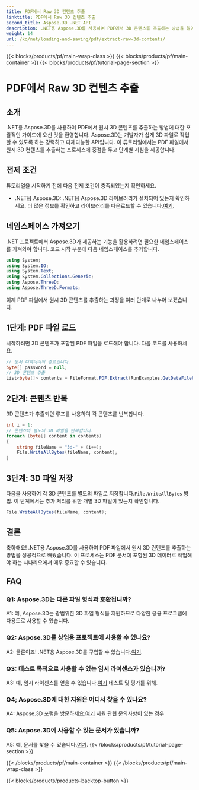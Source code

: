 ```yaml
---
title: PDF에서 Raw 3D 컨텐츠 추출
linktitle: PDF에서 Raw 3D 컨텐츠 추출
second_title: Aspose.3D .NET API
description: .NET용 Aspose.3D를 사용하여 PDF에서 3D 콘텐츠를 추출하는 방법을 알아보세요. 코드 예제가 포함된 단계별 가이드입니다.
weight: 14
url: /ko/net/loading-and-saving/pdf/extract-raw-3d-contents/
---
```


{{< blocks/products/pf/main-wrap-class >}}
{{< blocks/products/pf/main-container >}}
{{< blocks/products/pf/tutorial-page-section >}}

# PDF에서 Raw 3D 컨텐츠 추출

## 소개

.NET용 Aspose.3D를 사용하여 PDF에서 원시 3D 콘텐츠를 추출하는 방법에 대한 포괄적인 가이드에 오신 것을 환영합니다. Aspose.3D는 개발자가 쉽게 3D 파일로 작업할 수 있도록 하는 강력하고 다재다능한 API입니다. 이 튜토리얼에서는 PDF 파일에서 원시 3D 컨텐츠를 추출하는 프로세스에 중점을 두고 단계별 지침을 제공합니다.

## 전제 조건

튜토리얼을 시작하기 전에 다음 전제 조건이 충족되었는지 확인하세요.

-  .NET용 Aspose.3D: .NET용 Aspose.3D 라이브러리가 설치되어 있는지 확인하세요. 더 많은 정보를 확인하고 라이브러리를 다운로드할 수 있습니다.[여기](https://releases.aspose.com/3d/net/).

## 네임스페이스 가져오기

.NET 프로젝트에서 Aspose.3D가 제공하는 기능을 활용하려면 필요한 네임스페이스를 가져와야 합니다. 코드 시작 부분에 다음 네임스페이스를 추가합니다.

```csharp
using System;
using System.IO;
using System.Text;
using System.Collections.Generic;
using Aspose.ThreeD;
using Aspose.ThreeD.Formats;
```

이제 PDF 파일에서 원시 3D 콘텐츠를 추출하는 과정을 여러 단계로 나누어 보겠습니다.

## 1단계: PDF 파일 로드

시작하려면 3D 콘텐츠가 포함된 PDF 파일을 로드해야 합니다. 다음 코드를 사용하세요.

```csharp
// 문서 디렉터리의 경로입니다.
byte[] password = null;
// 3D 콘텐츠 추출
List<byte[]> contents = FileFormat.PDF.Extract(RunExamples.GetDataFilePath("House_Design.pdf"), password);
```

## 2단계: 콘텐츠 반복

3D 콘텐츠가 추출되면 루프를 사용하여 각 콘텐츠를 반복합니다.

```csharp
int i = 1;
// 콘텐츠와 별도의 3D 파일을 반복합니다.
foreach (byte[] content in contents)
{
    string fileName = "3d-" + (i++);
    File.WriteAllBytes(fileName, content);
}
```

## 3단계: 3D 파일 저장

 다음을 사용하여 각 3D 콘텐츠를 별도의 파일로 저장합니다.`File.WriteAllBytes` 방법. 이 단계에서는 추가 처리를 위한 개별 3D 파일이 있는지 확인합니다.

```csharp
File.WriteAllBytes(fileName, content);
```

## 결론

축하해요! .NET용 Aspose.3D를 사용하여 PDF 파일에서 원시 3D 컨텐츠를 추출하는 방법을 성공적으로 배웠습니다. 이 프로세스는 PDF 문서에 포함된 3D 데이터로 작업해야 하는 시나리오에서 매우 중요할 수 있습니다.

## FAQ

### Q1: Aspose.3D는 다른 파일 형식과 호환됩니까?

A1: 예, Aspose.3D는 광범위한 3D 파일 형식을 지원하므로 다양한 응용 프로그램에 다용도로 사용할 수 있습니다.

### Q2: Aspose.3D를 상업용 프로젝트에 사용할 수 있나요?

 A2: 물론이죠! .NET용 Aspose.3D를 구입할 수 있습니다.[여기](https://purchase.aspose.com/buy).

### Q3: 테스트 목적으로 사용할 수 있는 임시 라이센스가 있습니까?

 A3: 예, 임시 라이센스를 얻을 수 있습니다.[여기](https://purchase.aspose.com/temporary-license/) 테스트 및 평가를 위해.

### Q4; Aspose.3D에 대한 지원은 어디서 찾을 수 있나요?

 A4: Aspose.3D 포럼을 방문하세요.[여기](https://forum.aspose.com/c/3d/18) 지원 관련 문의사항이 있는 경우

### Q5: Aspose.3D에 사용할 수 있는 문서가 있습니까?

 A5: 예, 문서를 찾을 수 있습니다.[여기](https://reference.aspose.com/3d/net/).
{{< /blocks/products/pf/tutorial-page-section >}}

{{< /blocks/products/pf/main-container >}}
{{< /blocks/products/pf/main-wrap-class >}}

{{< blocks/products/products-backtop-button >}}
